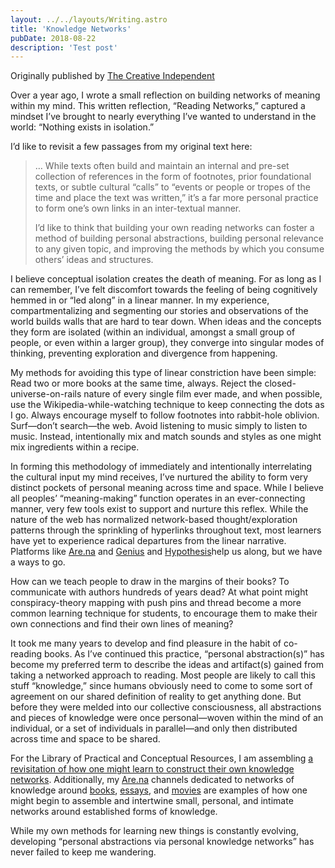 ```yaml
---
layout: ../../layouts/Writing.astro
title: 'Knowledge Networks'
pubDate: 2018-08-22
description: 'Test post'
---
```


Originally published by [The Creative Independent](https://thecreativeindependent.com/people/on-building-knowledge-networks-through-wandering/)

Over a year ago, I wrote a small reflection on building networks of meaning within my mind. This written reflection, “Reading Networks,” captured a mindset I’ve brought to nearly everything I’ve wanted to understand in the world: “Nothing exists in isolation.”

I’d like to revisit a few passages from my original text here:
> … While texts often build and maintain an internal and pre-set collection of references in the form of footnotes, prior foundational texts, or subtle cultural “calls” to “events or people or tropes of the time and place the text was written,” it’s a far more personal practice to form one’s own links in an inter-textual manner.
>
> I’d like to think that building your own reading networks can foster a method of building personal abstractions, building personal relevance to any given topic, and improving the methods by which you consume others’ ideas and structures.


I believe conceptual isolation creates the death of meaning. For as long as I can remember, I’ve felt discomfort towards the feeling of being cognitively hemmed in or “led along” in a linear manner. In my experience, compartmentalizing and segmenting our stories and observations of the world builds walls that are hard to tear down. When ideas and the concepts they form are isolated (within an individual, amongst a small group of people, or even within a larger group), they converge into singular modes of thinking, preventing exploration and divergence from happening.

My methods for avoiding this type of linear constriction have been simple: Read two or more books at the same time, always. Reject the closed-universe-on-rails nature of every single film ever made, and when possible, use the Wikipedia-while-watching technique to keep connecting the dots as I go. Always encourage myself to follow footnotes into rabbit-hole oblivion. Surf—don’t search—the web. Avoid listening to music simply to listen to music. Instead, intentionally mix and match sounds and styles as one might mix ingredients within a recipe.

In forming this methodology of immediately and intentionally interrelating the cultural input my mind receives, I’ve nurtured the ability to form very distinct pockets of personal meaning across time and space. While I believe all peoples’ “meaning-making” function operates in an ever-connecting manner, very few tools exist to support and nurture this reflex. While the nature of the web has normalized network-based thought/exploration patterns through the sprinkling of hyperlinks throughout text, most learners have yet to experience radical departures from the linear narrative. Platforms like [Are.na](https://www.are.na/) and [Genius](https://genius.com/) and [Hypothesis](https://hypothes.is/)help us along, but we have a ways to go.

How can we teach people to draw in the margins of their books? To communicate with authors hundreds of years dead? At what point might conspiracy-theory mapping with push pins and thread become a more common learning technique for students, to encourage them to make their own connections and find their own lines of meaning?

It took me many years to develop and find pleasure in the habit of co-reading books. As I’ve continued this practice, “personal abstraction(s)” has become my preferred term to describe the ideas and artifact(s) gained from taking a networked approach to reading. Most people are likely to call this stuff “knowledge,” since humans obviously need to come to some sort of agreement on our shared definition of reality to get anything done. But before they were melded into our collective consciousness, all abstractions and pieces of knowledge were once personal—woven within the mind of an individual, or a set of individuals in parallel—and only then distributed across time and space to be shared.

For the Library of Practical and Conceptual Resources, I am assembling [a revisitation of how one might learn to construct their own knowledge networks](https://www.are.na/the-creative-independent-1522276020/on-building-knowledge-networks). Additionally, my [Are.na](http://Are.na) channels dedicated to networks of knowledge around [books](https://www.are.na/edouard-u/reading-networks), [essays](https://www.are.na/edouard-u/essay-networks-2018), and [movies](https://www.are.na/edouard-u/cinema-networks) are examples of how one might begin to assemble and intertwine small, personal, and intimate networks around established forms of knowledge.

While my own methods for learning new things is constantly evolving, developing “personal abstractions via personal knowledge networks” has never failed to keep me wandering.